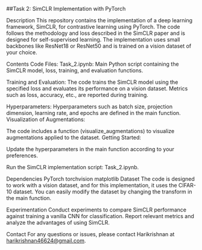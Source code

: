 

##Task 2: SimCLR Implementation with PyTorch

Description
This repository contains the implementation of a deep learning framework, SimCLR, for contrastive learning using PyTorch. The code follows the methodology and loss described in the SimCLR paper and is designed for self-supervised learning. The implementation uses small backbones like ResNet18 or ResNet50 and is trained on a vision dataset of your choice.

Contents
Code Files:
Task_2.ipynb: Main Python script containing the SimCLR model, loss, training, and evaluation functions.

Training and Evaluation:
The code trains the SimCLR model using the specified loss and evaluates its performance on a vision dataset.
Metrics such as loss, accuracy, etc., are reported during training.

Hyperparameters:
Hyperparameters such as batch size, projection dimension, learning rate, and epochs are defined in the main function.
Visualization of Augmentations:

The code includes a function (visualize_augmentations) to visualize augmentations applied to the dataset.
Getting Started:

Update the hyperparameters in the main function according to your preferences.


Run the SimCLR implementation script: Task_2.ipynb.

Dependencies
PyTorch
torchvision
matplotlib
Dataset
The code is designed to work with a vision dataset, and for this implementation, it uses the CIFAR-10 dataset. You can easily modify the dataset by changing the transform in the main function.

Experimentation
Conduct experiments to compare SimCLR performance against training a vanilla CNN for classification. Report relevant metrics and analyze the advantages of using SimCLR.

Contact
For any questions or issues, please contact Harikrishnan at harikrishnan46624@gmail.com.
